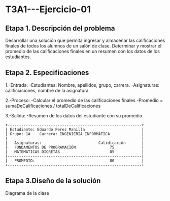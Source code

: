 # T3A1---Ejercicio-01

## Etapa 1. Descripción del problema 
Desarrollar una solución que permita ingresar y almacenar las calificaciones finales de todos los alumnos de un salón de clase. Determinar y mostrar el promedio de las calificaciones finales en un resumen con los datos de los estudiantes.

## Etapa 2. Especificaciones 
1.-Entrada:
  -Estudiantes: Nombre, apellidos, grupo, carrera.
  -Asignaturas: calificiaciones, nombre de la asignatura 

2.-Proceso:
  -Calcular el promedio de las calificaciones finales 
  -Promedio = sumaDeCalificaciones / totalDeCalificaciones 

3.-Salida:
-Resumen de los datos del estudiante con su promedio

~~~
+-----------------------------------------------------------+
| Estudiante: Eduardo Perez Manilla                         |
| Grupo: 1A    Carrera: INGENIERÍA INFORMÁTICA              |
|                                                           |
|   Asignaturas:                         Calidicación       |
|   FUNDAMENTOS DE PROGRAMACIÓN               75            |
|   MATEMATICAS DICRETAS                      85            |
|-----------------------------------------------------------|  
|   PROMEDIO:                                 80            |
+-----------------------------------------------------------+
~~~
## Etapa 3.Diseño de la solución
Diagrama de la clase 
